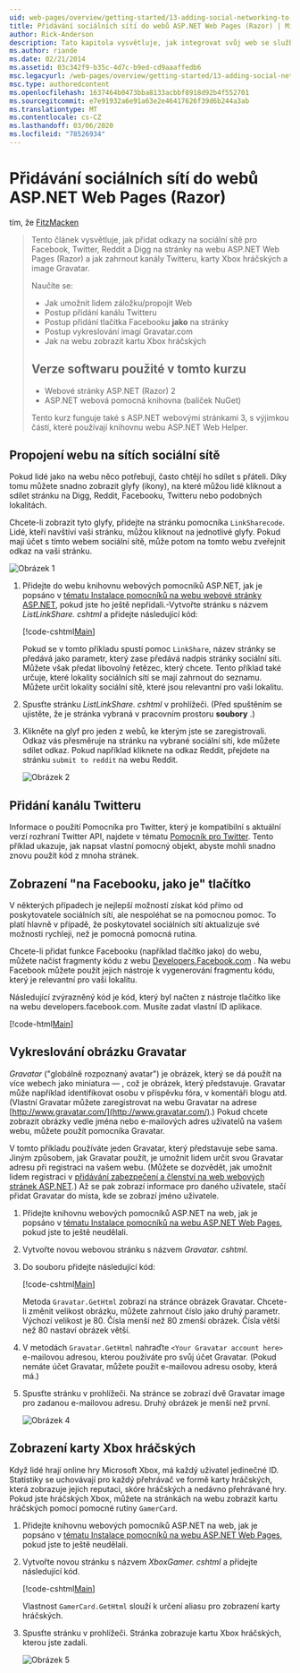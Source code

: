 ```yaml
---
uid: web-pages/overview/getting-started/13-adding-social-networking-to-your-web-site
title: Přidávání sociálních sítí do webů ASP.NET Web Pages (Razor) | Microsoft Docs
author: Rick-Anderson
description: Tato kapitola vysvětluje, jak integrovat svůj web se službami sociální sítě. V této kapitole se dozvíte, jak uživatelům umožnit záložku nebo propojit váš web...
ms.author: riande
ms.date: 02/21/2014
ms.assetid: 03c342f9-b35c-4d7c-b9ed-cd9aaaffedb6
msc.legacyurl: /web-pages/overview/getting-started/13-adding-social-networking-to-your-web-site
msc.type: authoredcontent
ms.openlocfilehash: 1637464b0473bba8133acbbf8918d92b4f552701
ms.sourcegitcommit: e7e91932a6e91a63e2e46417626f39d6b244a3ab
ms.translationtype: MT
ms.contentlocale: cs-CZ
ms.lasthandoff: 03/06/2020
ms.locfileid: "78526934"
---
```

# <a name="adding-social-networking-to-aspnet-web-pages-razor-sites"></a>Přidávání sociálních sítí do webů ASP.NET Web Pages (Razor)

tím, že [FitzMacken](https://github.com/tfitzmac)

> Tento článek vysvětluje, jak přidat odkazy na sociální sítě pro Facebook, Twitter, Reddit a Digg na stránky na webu ASP.NET Web Pages (Razor) a jak zahrnout kanály Twitteru, karty Xbox hráčských a image Gravatar.
> 
> Naučíte se:
> 
> - Jak umožnit lidem záložku/propojit Web
> - Postup přidání kanálu Twitteru
> - Postup přidání tlačítka Facebooku **jako** na stránky
> - Postup vykreslování imagí Gravatar.com
> - Jak na webu zobrazit kartu Xbox hráčských
>   
> 
> ## <a name="software-versions-used-in-the-tutorial"></a>Verze softwaru použité v tomto kurzu
> 
> 
> - Webové stránky ASP.NET (Razor) 2
> - ASP.NET webová pomocná knihovna (balíček NuGet)
>   
> 
> Tento kurz funguje také s ASP.NET webovými stránkami 3, s výjimkou částí, které používají knihovnu webu ASP.NET Web Helper.

<a id="Linking_Your_Website"></a>
## <a name="linking-your-website-on-social-networking-sites"></a>Propojení webu na sítích sociální sítě

Pokud lidé jako na webu něco potřebují, často chtějí ho sdílet s přáteli. Díky tomu můžete snadno zobrazit glyfy (ikony), na které můžou lidé kliknout a sdílet stránku na Digg, Reddit, Facebooku, Twitteru nebo podobných lokalitách.

Chcete-li zobrazit tyto glyfy, přidejte na stránku pomocníka `LinkSharecode`. Lidé, kteří navštíví vaši stránku, můžou kliknout na jednotlivé glyfy. Pokud mají účet s tímto webem sociální sítě, může potom na tomto webu zveřejnit odkaz na vaši stránku.

![Obrázek 1](13-adding-social-networking-to-your-web-site/_static/image1.jpg)

1. Přidejte do webu knihovnu webových pomocníků ASP.NET, jak je popsáno v [tématu Instalace pomocníků na webu webové stránky ASP.NET](https://go.microsoft.com/fwlink/?LinkId=252372), pokud jste ho ještě nepřidali.-Vytvořte stránku s názvem *ListLinkShare. cshtml* a přidejte následující kód:

    [!code-cshtml[Main](13-adding-social-networking-to-your-web-site/samples/sample1.cshtml)]

    Pokud se v tomto příkladu spustí pomoc `LinkShare`, název stránky se předává jako parametr, který zase předává nadpis stránky sociální síti. Můžete však předat libovolný řetězec, který chcete. Tento příklad také určuje, které lokality sociálních sítí se mají zahrnout do seznamu. Můžete určit lokality sociální sítě, které jsou relevantní pro vaši lokalitu.
2. Spusťte stránku *ListLinkShare. cshtml* v prohlížeči. (Před spuštěním se ujistěte, že je stránka vybraná v pracovním prostoru **soubory** .)
3. Klikněte na glyf pro jeden z webů, ke kterým jste se zaregistrovali. Odkaz vás přesměruje na stránku na vybrané sociální síti, kde můžete sdílet odkaz. Pokud například kliknete na odkaz Reddit, přejdete na stránku `submit to reddit` na webu Reddit.

     ![Obrázek 2](13-adding-social-networking-to-your-web-site/_static/image2.jpg)

<a id="Adding_a_Twitter_Feed"></a>
## <a name="adding-a-twitter-feed"></a>Přidání kanálu Twitteru

Informace o použití Pomocníka pro Twitter, který je kompatibilní s aktuální verzí rozhraní Twitter API, najdete v tématu [Pomocník pro Twitter](../ui-layouts-and-themes/twitter-helper.md). Tento příklad ukazuje, jak napsat vlastní pomocný objekt, abyste mohli snadno znovu použít kód z mnoha stránek.

<a id="Displaying_a_Facebook_Button"></a>
## <a name="displaying-a-facebook-quotlikequot-button"></a>Zobrazení &quot;na Facebooku, jako je&quot; tlačítko

V některých případech je nejlepší možností získat kód přímo od poskytovatele sociálních sítí, ale nespoléhat se na pomocnou pomoc. To platí hlavně v případě, že poskytovatel sociálních sítí aktualizuje své možnosti rychleji, než je pomocná pomocná rutina.

Chcete-li přidat funkce Facebooku (například tlačítko jako) do webu, můžete načíst fragmenty kódu z webu [Developers.Facebook.com](https://developers.facebook.com/) . Na webu Facebook můžete použít jejich nástroje k vygenerování fragmentu kódu, který je relevantní pro vaši lokalitu.

Následující zvýrazněný kód je kód, který byl načten z nástroje tlačítko like na webu developers.facebook.com. Musíte zadat vlastní ID aplikace.

[!code-html[Main](13-adding-social-networking-to-your-web-site/samples/sample2.html?highlight=7-14,16-17)]

<a id="Rendering_a_Gravatar_Image"></a>
## <a name="rendering-a-gravatar-image"></a>Vykreslování obrázku Gravatar

*Gravatar* (&quot;globálně rozpoznaný avatar&quot;) je obrázek, který se dá použít na více webech jako miniatura &#8212; , což je obrázek, který představuje. Gravatar může například identifikovat osobu v příspěvku fóra, v komentáři blogu atd. (Vlastní Gravatar můžete zaregistrovat na webu Gravatar na adrese [http://www.gravatar.com/](http://www.gravatar.com/).) Pokud chcete zobrazit obrázky vedle jména nebo e-mailových adres uživatelů na vašem webu, můžete použít pomocníka Gravatar.

V tomto příkladu používáte jeden Gravatar, který představuje sebe sama. Jiným způsobem, jak Gravatar použít, je umožnit lidem určit svou Gravatar adresu při registraci na vašem webu. (Můžete se dozvědět, jak umožnit lidem registraci v [přidávání zabezpečení a členství na web webových stránek ASP.NET](https://go.microsoft.com/fwlink/?LinkId=202904).) Až se pak zobrazí informace pro daného uživatele, stačí přidat Gravatar do místa, kde se zobrazí jméno uživatele.

1. Přidejte knihovnu webových pomocníků ASP.NET na web, jak je popsáno v [tématu Instalace pomocníků na webu ASP.NET Web Pages](https://go.microsoft.com/fwlink/?LinkId=252372), pokud jste to ještě neudělali.
2. Vytvořte novou webovou stránku s názvem *Gravatar. cshtml*.
3. Do souboru přidejte následující kód: 

    [!code-cshtml[Main](13-adding-social-networking-to-your-web-site/samples/sample3.cshtml)]

    Metoda `Gravatar.GetHtml` zobrazí na stránce obrázek Gravatar. Chcete-li změnit velikost obrázku, můžete zahrnout číslo jako druhý parametr. Výchozí velikost je 80. Čísla menší než 80 zmenší obrázek. Čísla větší než 80 nastaví obrázek větší.
4. V metodách `Gravatar.GetHtml` nahraďte `<Your Gravatar account here>` e-mailovou adresou, kterou používáte pro svůj účet Gravatar. (Pokud nemáte účet Gravatar, můžete použít e-mailovou adresu osoby, která má.)
5. Spusťte stránku v prohlížeči. Na stránce se zobrazí dvě Gravatar image pro zadanou e-mailovou adresu. Druhý obrázek je menší než první. 

    ![Obrázek 4](13-adding-social-networking-to-your-web-site/_static/image3.jpg)

<a id="Displaying_an_Xbox_Gamer_Card"></a>
## <a name="displaying-an-xbox-gamer-card"></a>Zobrazení karty Xbox hráčských

Když lidé hrají online hry Microsoft Xbox, má každý uživatel jedinečné ID. Statistiky se uchovávají pro každý přehrávač ve formě karty hráčských, která zobrazuje jejich reputaci, skóre hráčských a nedávno přehrávané hry. Pokud jste hráčských Xbox, můžete na stránkách na webu zobrazit kartu hráčských pomocí pomocné rutiny `GamerCard`.

1. Přidejte knihovnu webových pomocníků ASP.NET na web, jak je popsáno v [tématu Instalace pomocníků na webu ASP.NET Web Pages](https://go.microsoft.com/fwlink/?LinkId=252372), pokud jste to ještě neudělali.
2. Vytvořte novou stránku s názvem *XboxGamer. cshtml* a přidejte následující kód.

    [!code-cshtml[Main](13-adding-social-networking-to-your-web-site/samples/sample4.cshtml)]

    Vlastnost `GamerCard.GetHtml` slouží k určení aliasu pro zobrazení karty hráčských.
3. Spusťte stránku v prohlížeči. Stránka zobrazuje kartu Xbox hráčských, kterou jste zadali.

    ![Obrázek 5](13-adding-social-networking-to-your-web-site/_static/image4.jpg)
